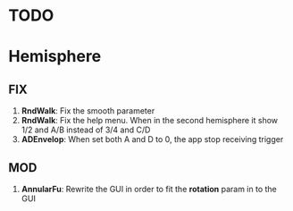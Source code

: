 TODO
===

# Hemisphere

## FIX

1. **RndWalk**: Fix the smooth parameter
2. **RndWalk**: Fix the help menu. When in the second hemisphere it show 1/2 and A/B instead of 3/4 and C/D
3. **ADEnvelop**: When set both A and D to 0, the app stop receiving trigger

## MOD

1. **AnnularFu**: Rewrite the GUI in order to fit the __rotation__ param in to the GUI